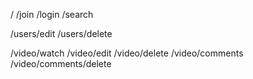 /
/join
/login
/search

/users/edit
/users/delete

/video/watch
/video/edit
/video/delete
/video/comments
/video/comments/delete
